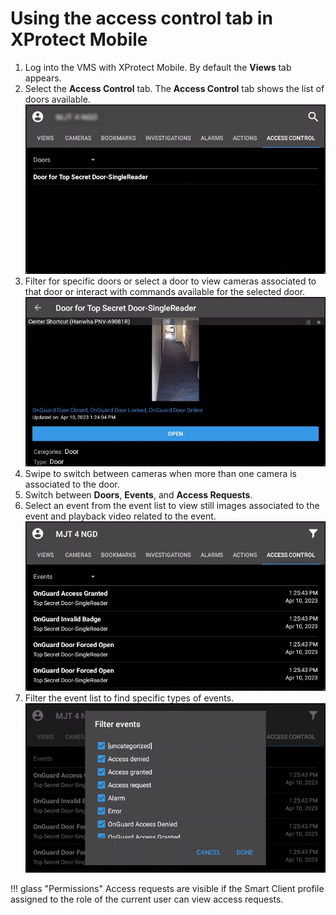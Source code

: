 # Using the access control tab in XProtect Mobile

1. Log into the VMS with XProtect Mobile. By default the **Views** tab appears.
2. Select the **Access Control** tab. The **Access Control** tab shows the list of doors available.</br>
    ![MobileACTab](img/2023MobileHome.png)
3. Filter for specific doors or select a door to view cameras associated to that door or interact with commands available for the selected door.</br>
    ![MobileDoorView](img/2023MobileDoor.png)
4. Swipe to switch between cameras when more than one camera is associated to the door.
5. Switch between **Doors**, **Events**, and **Access Requests**.
6. Select an event from the event list to view still images associated to the event and playback video related to the event.</br>
    ![MobileEventList](img/2023MobileEvents.png)
7. Filter the event list to find specific types of events.</br>
    ![MobileEventFilter](img/2023MobileEventFilter.png)

!!! glass "Permissions"
    Access requests are visible if the Smart Client profile assigned to the role of the current user can view access requests.